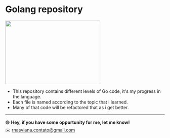 # Golang repository

<img src="https://user-images.githubusercontent.com/45907874/89135636-4eb10c00-d505-11ea-9406-4eb75d1990ad.gif" height="200" width="300"/>


- This repository contains different levels of Go code, it's my progress in the language.
- Each file is named according to the topic that i learned.
- Many of that code will be refactored that as i get better.



---

🟢 **Hey, if you have some opportunity for me, let me know!**<br>
✉️ rnasviana.contato@gmail.com
